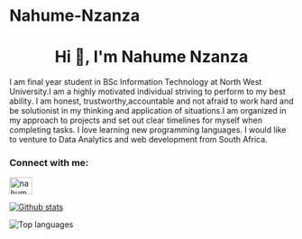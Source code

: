# Nahume-Nzanza
<h1 align="center">Hi 👋, I'm Nahume Nzanza</h1>
<p> I am  final year student in BSc Information Technology at North West University.I am a highly motivated individual striving to perform to my best ability. I am honest, trustworthy,accountable and not afraid to work hard and be solutionist in my thinking and application of situations.I am organized in my approach to projects and set out clear timelines for myself when completing tasks. I love learning new programming languages. I would like to venture to Data Analytics and web development from South Africa.</p>
<h3 align="left">Connect with me:</h3>
<p align="left">
<a href = "https://www.linkedin.com/in/nahume-nzanza-3506ab1b7/" target ="blank"><img align="center" src="https://raw.githubusercontent.com/rahuldkjain/github-profile-readme-generator/master/src/images/icons/Social/linked-in-alt.svg" alt="nahume nzanza" height="30" width="40" /></a>
</p>






[![Github stats](https://github-readme-stats.vercel.app/api?username=nahume24)](https://github.com/nahume24-readme-stats)


![Top languages](https://github-readme-stats.vercel.app/api/top-langs/?username=nahume24&show_icons=true&theme=radical)

